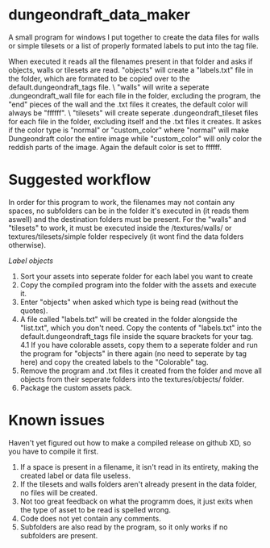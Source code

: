# dungeondraft_data_maker
A small program for windows I put together to create the data files for walls or simple tilesets or a list of properly formated labels to put into the tag file.

When executed it reads all the filenames present in that folder and asks if objects, walls or tilesets are read.
  "objects" will create a "labels.txt" file in the folder, which are formated to be copied over to the default.dungeondraft_tags file. \\
  "walls" will write a seperate .dungeondraft_wall file for each file in the folder, excluding the program, the "end" pieces of the wall and the .txt files it creates, the default color will always be "ffffff". \\
  "tilesets" will create seperate .dungeondraft_tileset files for each file in the folder, excluding itself and the .txt files it creates. It askes if the color type is "normal" or "custom_color" where "normal" will make Dungeondraft color the entire image while "custom_color" will only color the reddish parts of the image. Again the default color is set to ffffff.

# Suggested workflow
In order for this program to work, the filenames may not contain any spaces, no subfolders can be in the folder it's executed in (it reads them aswell) and the destination folders must be present. For the "walls" and "tilesets" to work, it must be executed inside the /textures/walls/ or textures/tilesets/simple folder respecively (it wont find the data folders otherwise).
  
  *Label objects*
  1. Sort your assets into seperate folder for each label you want to create
  2. Copy the compiled program into the folder with the assets and execute it.
  3. Enter "objects" when asked which type is being read (without the quotes).
  4. A file called "labels.txt" will be created in the folder alongside the "list.txt", which you don't need.
     Copy the contents of "labels.txt" into the default.dungeondraft_tags file inside the square brackets for your tag.
  4.1 If you have colorable assets, copy them to a seperate folder and run the program for "objects" in there again (no need to seperate by tag here) and copy the created labels to the "Colorable" tag.
  5. Remove the program and .txt files it created from the folder and move all objects from their seperate folders into the textures/objects/ folder.
  6. Package the custom assets pack.
 
  
   


# Known issues
Haven't yet figured out how to make a compiled release on github XD, so you have to compile it first.
1. If a space is present in a filename, it isn't read in its entirety, making the created label or data file useless.
2. If the tilesets and walls folders aren't already present in the data folder, no files will be created.
3. Not too great feedback on what the programm does, it just exits when the type of asset to be read is spelled wrong.
4. Code does not yet contain any comments.
5. Subfolders are also read by the program, so it only works if no subfolders are present.
